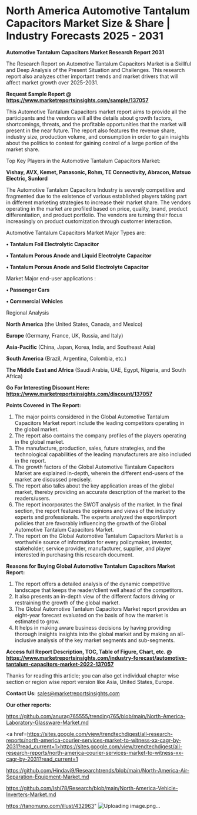 # North America Automotive Tantalum Capacitors Market Size & Share | Industry Forecasts 2025 - 2031

<strong>Automotive Tantalum Capacitors Market Research Report 2031</strong>

The Research Report on Automotive Tantalum Capacitors Market is a Skillful and Deep Analysis of the Present Situation and Challenges. This research report also analyzes other important trends and market drivers that will affect market growth over 2025-2031.

<strong>Request Sample Report @ <a href=https://www.marketreportsinsights.com/sample/137057>https://www.marketreportsinsights.com/sample/137057</a></strong>

This Automotive Tantalum Capacitors market report aims to provide all the participants and the vendors will all the details about growth factors, shortcomings, threats, and the profitable opportunities that the market will present in the near future. The report also features the revenue share, industry size, production volume, and consumption in order to gain insights about the politics to contest for gaining control of a large portion of the market share.

Top Key Players in the Automotive Tantalum Capacitors Market:

<strong>Vishay, AVX, Kemet, Panasonic, Rohm, TE Connectivity, Abracon, Matsuo Electric, Sunlord</strong>

The Automotive Tantalum Capacitors Industry is severely competitive and fragmented due to the existence of various established players taking part in different marketing strategies to increase their market share. The vendors operating in the market are profiled based on price, quality, brand, product differentiation, and product portfolio. The vendors are turning their focus increasingly on product customization through customer interaction.

Automotive Tantalum Capacitors Market Major Types are:

<strong>• Tantalum Foil Electrolytic Capacitor

• Tantalum Porous Anode and Liquid Electrolyte Capacitor

• Tantalum Porous Anode and Solid Electrolyte Capacitor</strong>

Market Major end-user applications :

<strong>• Passenger Cars

• Commercial Vehicles</strong>

Regional Analysis

</u><strong><b>North America</b></strong> (the United States, Canada, and Mexico)

<strong><b>Europe </b></strong>(Germany, France, UK, Russia, and Italy)

<strong><b>Asia-Pacific</b></strong> (China, Japan, Korea, India, and Southeast Asia)

<strong><b>South America</b></strong> (Brazil, Argentina, Colombia, etc.)

<strong><b>The Middle East and Africa</b></strong> (Saudi Arabia, UAE, Egypt, Nigeria, and South Africa)

<strong>Go For Interesting Discount Here: <a href=https://www.marketreportsinsights.com/discount/137057>https://www.marketreportsinsights.com/discount/137057</a></strong>

<strong>Points Covered in The Report:</strong>
<ol>
  <li>The major points considered in the Global Automotive Tantalum Capacitors Market report include the leading competitors operating in the global market.</li>
  <li>The report also contains the company profiles of the players operating in the global market.</li>
  <li>The manufacture, production, sales, future strategies, and the technological capabilities of the leading manufacturers are also included in the report.</li>
  <li>The growth factors of the Global Automotive Tantalum Capacitors Market are explained in-depth, wherein the different end-users of the market are discussed precisely.</li>
  <li>The report also talks about the key application areas of the global market, thereby providing an accurate description of the market to the readers/users.</li>
  <li>The report incorporates the SWOT analysis of the market. In the final section, the report features the opinions and views of the industry experts and professionals. The experts analyzed the export/import policies that are favorably influencing the growth of the Global Automotive Tantalum Capacitors Market.</li>
  <li>The report on the Global Automotive Tantalum Capacitors Market is a worthwhile source of information for every policymaker, investor, stakeholder, service provider, manufacturer, supplier, and player interested in purchasing this research document.</li>
</ol>
<strong>Reasons for Buying Global Automotive Tantalum Capacitors Market Report:</strong>

<ol>
  <li>The report offers a detailed analysis of the dynamic competitive landscape that keeps the reader/client well ahead of the competitors.</li>
  <li>It also presents an in-depth view of the different factors driving or restraining the growth of the global market.</li>
  <li>The Global Automotive Tantalum Capacitors Market report provides an eight-year forecast evaluated on the basis of how the market is estimated to grow.</li>
  <li>It helps in making aware business decisions by having providing thorough insights insights into the global market and by making an all-inclusive analysis of the key market segments and sub-segments.</li>
</ol>
<strong>Access full Report Description, TOC, Table of Figure, Chart, etc. @ <a href=https://www.marketreportsinsights.com/industry-forecast/automotive-tantalum-capacitors-market-2022-137057>https://www.marketreportsinsights.com/industry-forecast/automotive-tantalum-capacitors-market-2022-137057</a></strong>


Thanks for reading this article; you can also get individual chapter wise section or region wise report version like Asia, United States, Europe.

<strong>Contact Us:</strong>
sales@marketreportsinsights.com

<strong>Our other reports:</strong>

<a href=https://github.com/anurag765555/trending765/blob/main/North-America-Laboratory-Glassware-Market.md>https://github.com/anurag765555/trending765/blob/main/North-America-Laboratory-Glassware-Market.md</a>

<a href=https://sites.google.com/view/trendtechdigest/all-research-reports/north-america-courier-services-market-to-witness-xx-cagr-by-2031?read_current=1>https://sites.google.com/view/trendtechdigest/all-research-reports/north-america-courier-services-market-to-witness-xx-cagr-by-2031?read_current=1</a>

<a href=https://github.com/Hindavi9/Researchtrends/blob/main/North-America-Air-Separation-Equipment-Market.md>https://github.com/Hindavi9/Researchtrends/blob/main/North-America-Air-Separation-Equipment-Market.md</a>

<a href=https://github.com/Ishi78/Research/blob/main/North-America-Vehicle-Inverters-Market.md>https://github.com/Ishi78/Research/blob/main/North-America-Vehicle-Inverters-Market.md</a>

<a href=https://tanomuno.com/illust/432963>https://tanomuno.com/illust/432963</a>"
![Uploading image.png…]()
